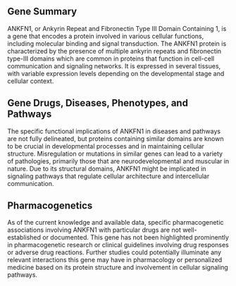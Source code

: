 ## Gene Summary
ANKFN1, or Ankyrin Repeat and Fibronectin Type III Domain Containing 1, is a gene that encodes a protein involved in various cellular functions, including molecular binding and signal transduction. The ANKFN1 protein is characterized by the presence of multiple ankyrin repeats and fibronectin type-III domains which are common in proteins that function in cell-cell communication and signaling networks. It is expressed in several tissues, with variable expression levels depending on the developmental stage and cellular context.

## Gene Drugs, Diseases, Phenotypes, and Pathways
The specific functional implications of ANKFN1 in diseases and pathways are not fully delineated, but proteins containing similar domains are known to be crucial in developmental processes and in maintaining cellular structure. Misregulation or mutations in similar genes can lead to a variety of pathologies, primarily those that are neurodevelopmental and muscular in nature. Due to its structural domains, ANKFN1 might be implicated in signaling pathways that regulate cellular architecture and intercellular communication.

## Pharmacogenetics
As of the current knowledge and available data, specific pharmacogenetic associations involving ANKFN1 with particular drugs are not well-established or documented. This gene has not been highlighted prominently in pharmacogenetic research or clinical guidelines involving drug responses or adverse drug reactions. Further studies could potentially illuminate any relevant interactions this gene may have in pharmacology or personalized medicine based on its protein structure and involvement in cellular signaling pathways.